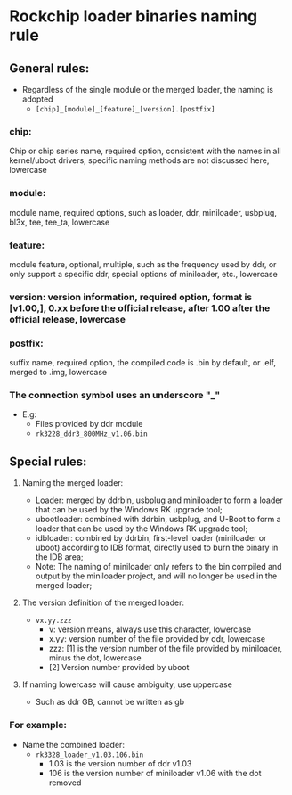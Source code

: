 # Rockchip loader binaries naming rule

## General rules:
* Regardless of the single module or the merged loader, the naming is adopted
    - `[chip]_[module]_[feature]_[version].[postfix]`

### chip: 
Chip or chip series name, required option, consistent with the names in all kernel/uboot drivers, specific naming methods are not discussed here, lowercase
### module: 
module name, required options, such as loader, ddr, miniloader, usbplug, bl3x, tee, tee_ta, lowercase

### feature: 
module feature, optional, multiple, such as the frequency used by ddr, or only support a specific ddr, special options of miniloader, etc., lowercase

### version: version information, required option, format is [v1.00,], 0.xx before the official release, after 1.00 after the official release, lowercase
### postfix: 
suffix name, required option, the compiled code is .bin by default, or .elf, merged to .img, lowercase

### The connection symbol uses an underscore "_"
* E.g:
    - Files provided by ddr module
    - `rk3228_ddr3_800MHz_v1.06.bin`

## Special rules:
1. Naming the merged loader:
    - Loader: merged by ddrbin, usbplug and miniloader to form a loader that can be used by the Windows RK upgrade tool;
    - ubootloader: combined with ddrbin, usbplug, and U-Boot to form a loader that can be used by the Windows RK upgrade tool;
    - idbloader: combined by ddrbin, first-level loader (miniloader or uboot) according to IDB format, directly used to burn the binary in the IDB area;
    - Note: The naming of miniloader only refers to the bin compiled and output by the miniloader project, and will no longer be used in the merged loader;
1. The version definition of the merged loader:
    - `vx.yy.zzz`
        - v: version means, always use this character, lowercase
        - x.yy: version number of the file provided by ddr, lowercase
        - zzz: [1] is the version number of the file provided by miniloader, minus the dot, lowercase
        - [2] Version number provided by uboot

3. If naming lowercase will cause ambiguity, use uppercase
    * Such as ddr GB, cannot be written as gb

### For example:
* Name the combined loader:
    - `rk3328_loader_v1.03.106.bin`
        - 1.03 is the version number of ddr v1.03
        - 106 is the version number of miniloader v1.06 with the dot removed
